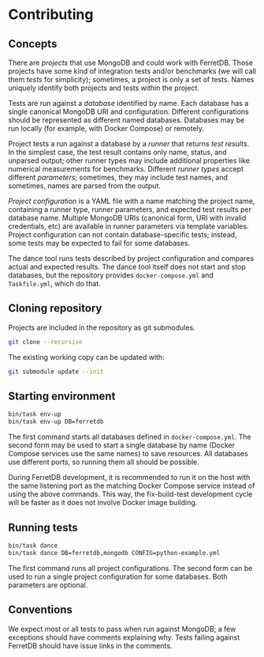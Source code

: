 # Contributing

## Concepts

There are *projects* that use MongoDB and could work with FerretDB.
Those projects have some kind of integration tests and/or benchmarks (we will call them *tests* for simplicity); sometimes, a project is only a set of tests.
Names uniquely identify both projects and tests within the project.

Tests are run against a *database* identified by name.
Each database has a single canonical MongoDB URI and configuration.
Different configurations should be represented as different named databases.
Databases may be run locally (for example, with Docker Compose) or remotely.

Project tests a run against a database by a *runner* that returns *test results*.
In the simplest case, the test result contains only name, status, and unparsed output; other runner types may include additional properties like numerical measurements for benchmarks.
Different *runner types* accept different *parameters*; sometimes, they may include test names, and sometimes, names are parsed from the output.

*Project configuration* is a YAML file with a name matching the project name, containing a runner type, runner parameters, and expected test results per database name.
Multiple MongoDB URIs (canonical form, URI with invalid credentials, etc) are available in runner parameters via template variables.
Project configuration can not contain database-specific tests; instead, some tests may be expected to fail for some databases.

The dance tool runs tests described by project configuration and compares actual and expected results.
The dance tool itself does not start and stop databases, but the repository provides `docker-compose.yml` and `Taskfile.yml`, which do that.

## Cloning repository

Projects are included in the repository as git submodules.

```sh
git clone --recursive
```

The existing working copy can be updated with:

```sh
git submodule update --init
```

## Starting environment

```sh
bin/task env-up
bin/task env-up DB=ferretdb
```

The first command starts all databases defined in `docker-compose.yml`.
The second form may be used to start a single database by name (Docker Compose services use the same names) to save resources.
All databases use different ports, so running them all should be possible.

During FerretDB development, it is recommended to run it on the host with the same listening port as the matching Docker Compose service instead of using the above commands.
This way, the fix-build-test development cycle will be faster as it does not involve Docker image building.

## Running tests

```sh
bin/task dance
bin/task dance DB=ferretdb,mongodb CONFIG=python-example.yml
```

The first command runs all project configurations.
The second form can be used to run a single project configuration for some databases.
Both parameters are optional.

## Conventions

We expect most or all tests to pass when run against MongoDB; a few exceptions should have comments explaining why.
Tests failing against FerretDB should have issue links in the comments.
